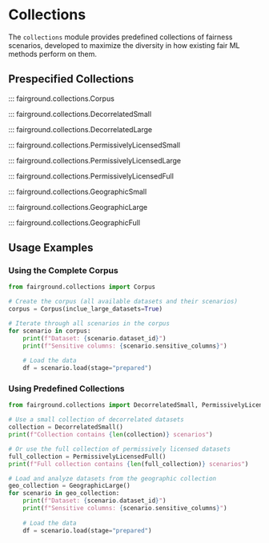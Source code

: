 # Collections

The `collections` module provides predefined collections of fairness scenarios, developed to maximize the diversity in how existing fair ML methods perform on them.

## Prespecified Collections

::: fairground.collections.Corpus

::: fairground.collections.DecorrelatedSmall

::: fairground.collections.DecorrelatedLarge

::: fairground.collections.PermissivelyLicensedSmall

::: fairground.collections.PermissivelyLicensedLarge

::: fairground.collections.PermissivelyLicensedFull

::: fairground.collections.GeographicSmall

::: fairground.collections.GeographicLarge

::: fairground.collections.GeographicFull

## Usage Examples

### Using the Complete Corpus

```python
from fairground.collections import Corpus

# Create the corpus (all available datasets and their scenarios)
corpus = Corpus(inclue_large_datasets=True)

# Iterate through all scenarios in the corpus
for scenario in corpus:
    print(f"Dataset: {scenario.dataset_id}")
    print(f"Sensitive columns: {scenario.sensitive_columns}")
    
    # Load the data
    df = scenario.load(stage="prepared")
```

### Using Predefined Collections

```python
from fairground.collections import DecorrelatedSmall, PermissivelyLicensedFull, GeographicLarge

# Use a small collection of decorrelated datasets
collection = DecorrelatedSmall()
print(f"Collection contains {len(collection)} scenarios")

# Or use the full collection of permissively licensed datasets
full_collection = PermissivelyLicensedFull()
print(f"Full collection contains {len(full_collection)} scenarios")

# Load and analyze datasets from the geographic collection
geo_collection = GeographicLarge()
for scenario in geo_collection:
    print(f"Dataset: {scenario.dataset_id}")
    print(f"Sensitive columns: {scenario.sensitive_columns}")
    
    # Load the data
    df = scenario.load(stage="prepared")
```
